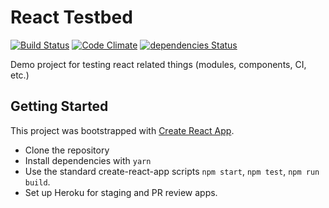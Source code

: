 # React Testbed
[![Build Status](https://travis-ci.org/marcdel/react-testbed.svg?branch=master)](https://travis-ci.org/marcdel/react-testbed) [![Code Climate](https://codeclimate.com/github/marcdel/react-testbed/badges/gpa.svg)](https://codeclimate.com/github/marcdel/react-testbed) [![dependencies Status](https://david-dm.org/marcdel/react-testbed/status.svg)](https://david-dm.org/marcdel/react-testbed)

Demo project for testing react related things (modules, components, CI, etc.)

## Getting Started
This project was bootstrapped with [Create React App](https://github.com/facebookincubator/create-react-app).

* Clone the repository
* Install dependencies with `yarn`
* Use the standard create-react-app scripts `npm start`, `npm test`, `npm run build`.
* Set up Heroku for staging and PR review apps.
